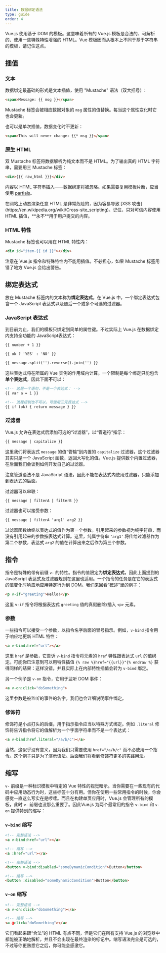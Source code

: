 ```yaml
---
title: 数据绑定语法
type: guide
order: 4
---
```


Vue.js 使用基于 DOM 的模板。这意味着所有的 Vue.js 模板是合法的、可解析的、使用一些特殊特性增强的 HTML。Vue 模板因而从根本上不同于基于字符串的模板，请记住这点。

## 插值

### 文本

数据绑定最基础的形式是文本插值，使用 "Mustache" 语法（双大括号）：

``` html
<span>Message: {{ msg }}</span>
```

Mustache 标签会被相应数据对象的 `msg` 属性的值替换。每当这个属性变化时它也会更新。

也可以是单次插值，数据变化时不更新：

``` html
<span>This will never change: {{* msg }}</span>
```

### 原生 HTML

双 Mustache 标签将数据解析为纯文本而不是 HTML。为了输出真的 HTML 字符串，需要用三 Mustache 标签：

``` html
<div>{{{ raw_html }}}</div>
```

内容以 HTML 字符串插入——数据绑定将被忽略。如果需要复用模板片断，应当使用 [partials](/api/#partial)。

<p class="tip">在网站上动态渲染任意 HTML 是非常危险的，因为容易导致 [XSS 攻击](https://en.wikipedia.org/wiki/Cross-site_scripting)。记住，只对可信内容使用 HTML 插值，**永不**用于用户提交的内容。</p>

### HTML 特性

Mustache 标签也可以用在 HTML 特性内：

``` html
<div id="item-{{ id }}"></div>
```

注意在 Vue.js 指令和特殊特性内不能用插值。不必担心，如果 Mustache 标签用错了地方 Vue.js 会给出警告。

## 绑定表达式

放在 Mustache 标签内的文本称为**绑定表达式**。在 Vue.js 中，一个绑定表达式包含一个 JavaScript 表达式以及随后一个或多个可选的过滤器。

### JavaScript 表达式

到目前为止，我们的模板只绑定到简单的属性键。不过实际上 Vue.js 在数据绑定内支持全功能的 JavaScript表达式：

``` html
{{ number + 1 }}

{{ ok ? 'YES' : 'NO' }}

{{ message.split('').reverse().join('') }}
```

这些表达式将在所属的 Vue 实例的作用域内计算。一个限制是每个绑定只能包含**单个表达式**，因此下面**不**可以：

``` html
<!-- 这是一个语句，不是一个表达式： -->
{{ var a = 1 }}

<!-- 流程控制也不可以，可使用三元表达式 -->
{{ if (ok) { return message } }}
```

### 过滤器

Vue.js 允许在表达式后添加可选的“过滤器”，以“管道符”指示：

``` html
{{ message | capitalize }}
```

这里我们将表达式 `message` 的值“管输”到内置的 `capitalize` 过滤器，这个过滤器其实只是一个 JavaScript 函数，返回大写化的值。Vue.js 提供数个内置过滤器，在后面我们会谈到如何开发自己的过滤器。

注意管道语法不是 JavaScript 语法，因此不能在表达式内使用过滤器，只能添加到表达式的后面。

过滤器可以串联：

``` html
{{ message | filterA | filterB }}
```

过滤器也可以接受参数：

``` html
{{ message | filterA 'arg1' arg2 }}
```

过滤器函数始终以表达式的值作为第一个参数。引用起来的参数视为纯字符串，而没有引用起来的参数按表达式计算。这里，纯属字符串 `'arg1'` 将传给过滤器作为第二个参数，表达式 `arg2` 的值在计算出来之后作为第三个参数。

## 指令

指令是特殊的带有前缀 `v-` 的特性。指令的值限定为**绑定表达式**，因此上面提到的 JavaScript 表达式及过滤器规则在这里也适用。一个指令的任务是在它的表达式的值变化时响应地应用特定行为到 DOM。我们来回看“概述”里的例子：

``` html
<p v-if="greeting">Hello!</p>
```

这里 `v-if` 指令将根据表达式 `greeting` 值的真假删除/插入 `<p>` 元素。

### 参数

一些指令可以接受一个参数，以指令名字后面的冒号指示。例如，`v-bind` 指令用于响应地更新 HTML 特性：

``` html
<a v-bind:href="url"></a>
```

这里 `href` 是参数，它告诉 `v-bind` 指令将元素的 `href` 特性跟表达式 `url` 的值绑定。可能你已注意到可以用特性插值 `{% raw %}href="{{url}}"{% endraw %}` 获得同样的结果：这样没错，并且实际上在内部特性插值会转为 `v-bind` 绑定。

另一个例子是 `v-on` 指令，它用于监听 DOM 事件：

``` html
<a v-on:click="doSomething">
```

这里参数是被监听的事件的名字。我们也会详细说明事件绑定。

### 修饰符

修饰符是小点打头的后缀，用于指示指令应当以特殊方式绑定。例如 `.literal` 修饰符告诉指令将它的值解析为一个字面字符串而不是一个表达式：

``` html
<a v-bind:href.literal="/a/b/c"></a>
```

当然，这似乎没有意义，因为我们只需要使用 `href="/a/b/c"` 而不必使用一个指令。这个例子只是为了演示语法。后面我们将看到修饰符更多的实践用法。

## 缩写

`v-` 前缀是一种标识模板中特定的 Vue 特性的视觉暗示。当你需要在一些现有的代码中应用动态行为时，这些标签十分有用。但你在使用一些常用指令的时候，你会感觉一直这么写实在是啰嗦。而且在构建单页应用时，Vue.js 会管理所有的模板，此时 `v-` 前缀也没那么重要了。因此Vue.js 为两个最常用的指令 `v-bind` 和 `v-on` 提供特别的缩写：

### `v-bind` 缩写

``` html
<!-- 完整语法 -->
<a v-bind:href="url"></a>

<!-- 缩写 -->
<a :href="url"></a>

<!-- 完整语法 -->
<button v-bind:disabled="someDynamicCondition">Button</button>

<!-- 缩写 -->
<button :disabled="someDynamicCondition">Button</button>
```

### `v-on` 缩写

``` html
<!-- 完整语法 -->
<a v-on:click="doSomething"></a>

<!-- 缩写 -->
<a @click="doSomething"></a>
```

它们看起来跟“合法”的 HTML 有点不同，但是它们在所有支持 Vue.js 的浏览器中都能被正确地解析，并且不会出现在最终渲染的标记中。缩写语法完全是可选的，不过等你更熟悉它之后，你可能会感激它。
